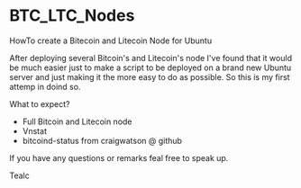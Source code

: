 # BTC_LTC_Nodes
HowTo create a Bitecoin and Litecoin Node for Ubuntu

After deploying several Bitcoin's and Litecoin's node I've found that it would be much easier just to make a script to be deployed on a brand new Ubuntu server and just making it the more easy to do as possible.
So this is my first attemp in doind so.

What to expect?
- Full Bitcoin and Litecoin node
- Vnstat
- bitcoind-status from craigwatson @ github

If you have any questions or remarks feal free to speak up.

Tealc
